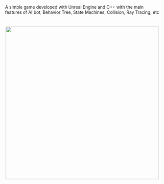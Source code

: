 A simple game developed with Unreal Engine and C++ with the main features of AI bot, Behavior Tree, State Machines, Collision, Ray Tracing, etc

<h1 align="center">
<img src="Screenshots/31_05_2020_02_04_52.png"
    height="500">
</h1>
